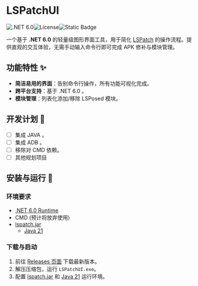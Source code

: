 # LSPatchUI

![.NET 6.0](https://img.shields.io/badge/.NET-6.0-512BD4?logo=dotnet)![License](https://img.shields.io/badge/License-MIT-green)![Static Badge](https://img.shields.io/badge/Platform-Windows-blue)

一个基于 **.NET 6.0** 的轻量级图形界面工具，用于简化 [LSPatch](https://github.com/LSPosed/LSPatch) 的操作流程。提供直观的交互体验，无需手动输入命令行即可完成 APK 修补与模块管理。

## 功能特性 ✨

- **简洁易用的界面**：告别命令行操作，所有功能可视化完成。
- **跨平台支持**：基于 .NET 6.0 。
- **模块管理**：列表化添加/移除 LSPosed 模块。

## 开发计划 🔧

- [ ] 集成 JAVA 。
- [ ] 集成 ADB 。
- [ ] 移除对 CMD 依赖。
- [ ] 其他规划项目

## 安装与运行 🚀

### 环境要求
- [.NET 6.0 Runtime](https://dotnet.microsoft.com/download/dotnet/6.0)
- CMD (预计将放弃使用)
- [lspatch.jar](https://github.com/LSPosed/LSPatch/releases)
  - [Java 21](https://javaalmanac.io/jdk/21/)

### 下载与启动
1. 前往 [Releases 页面](https://github.com/CreationWong/LSPatchUI/releases) 下载最新版本。
2. 解压压缩包，运行 `LSPatchUI.exe`。
3. 配置 [lspatch.jar](https://github.com/LSPosed/LSPatch/releases) 和 [Java 21](https://javaalmanac.io/jdk/21/) 运行环境。

